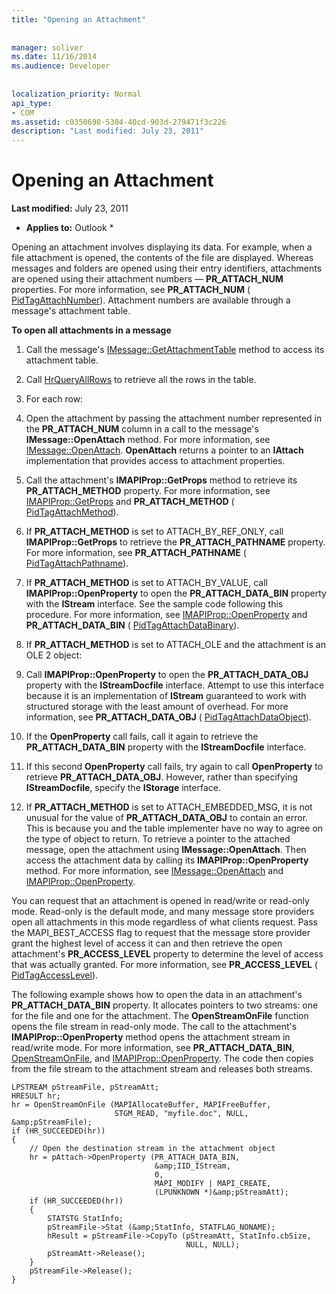 ```yaml
---
title: "Opening an Attachment"
 
 
manager: soliver
ms.date: 11/16/2014
ms.audience: Developer
 
 
localization_priority: Normal
api_type:
- COM
ms.assetid: c0350698-5304-40cd-903d-279471f3c226
description: "Last modified: July 23, 2011"
---
```


# Opening an Attachment

 **Last modified:** July 23, 2011 
  
 * **Applies to:** Outlook * 
  
Opening an attachment involves displaying its data. For example, when a file attachment is opened, the contents of the file are displayed. Whereas messages and folders are opened using their entry identifiers, attachments are opened using their attachment numbers — **PR_ATTACH_NUM** properties. For more information, see **PR_ATTACH_NUM** ( [PidTagAttachNumber](pidtagattachnumber-canonical-property.md)). Attachment numbers are available through a message's attachment table.
  
 **To open all attachments in a message**
  
1. Call the message's [IMessage::GetAttachmentTable](imessage-getattachmenttable.md) method to access its attachment table. 
    
2. Call [HrQueryAllRows](hrqueryallrows.md) to retrieve all the rows in the table. 
    
3. For each row: 
    
1. Open the attachment by passing the attachment number represented in the **PR_ATTACH_NUM** column in a call to the message's **IMessage::OpenAttach** method. For more information, see [IMessage::OpenAttach](imessage-openattach.md). **OpenAttach** returns a pointer to an **IAttach** implementation that provides access to attachment properties. 
    
2. Call the attachment's **IMAPIProp::GetProps** method to retrieve its **PR_ATTACH_METHOD** property. For more information, see [IMAPIProp::GetProps](imapiprop-getprops.md) and **PR_ATTACH_METHOD** ( [PidTagAttachMethod](pidtagattachmethod-canonical-property.md)).
    
3. If **PR_ATTACH_METHOD** is set to ATTACH_BY_REF_ONLY, call **IMAPIProp::GetProps** to retrieve the **PR_ATTACH_PATHNAME** property. For more information, see **PR_ATTACH_PATHNAME** ( [PidTagAttachPathname](pidtagattachpathname-canonical-property.md)).
    
4. If **PR_ATTACH_METHOD** is set to ATTACH_BY_VALUE, call **IMAPIProp::OpenProperty** to open the **PR_ATTACH_DATA_BIN** property with the **IStream** interface. See the sample code following this procedure. For more information, see [IMAPIProp::OpenProperty](imapiprop-openproperty.md) and **PR_ATTACH_DATA_BIN** ( [PidTagAttachDataBinary](pidtagattachdatabinary-canonical-property.md)).
    
5. If **PR_ATTACH_METHOD** is set to ATTACH_OLE and the attachment is an OLE 2 object: 
    
1. Call **IMAPIProp::OpenProperty** to open the **PR_ATTACH_DATA_OBJ** property with the **IStreamDocfile** interface. Attempt to use this interface because it is an implementation of **IStream** guaranteed to work with structured storage with the least amount of overhead. For more information, see **PR_ATTACH_DATA_OBJ** ( [PidTagAttachDataObject](pidtagattachdataobject-canonical-property.md)).
    
2. If the **OpenProperty** call fails, call it again to retrieve the **PR_ATTACH_DATA_BIN** property with the **IStreamDocfile** interface. 
    
3. If this second **OpenProperty** call fails, try again to call **OpenProperty** to retrieve **PR_ATTACH_DATA_OBJ**. However, rather than specifying **IStreamDocfile**, specify the **IStorage** interface. 
    
4. If **PR_ATTACH_METHOD** is set to ATTACH_EMBEDDED_MSG, it is not unusual for the value of **PR_ATTACH_DATA_OBJ** to contain an error. This is because you and the table implementer have no way to agree on the type of object to return. To retrieve a pointer to the attached message, open the attachment using **IMessage::OpenAttach**. Then access the attachment data by calling its **IMAPIProp::OpenProperty** method. For more information, see [IMessage::OpenAttach](imessage-openattach.md) and [IMAPIProp::OpenProperty](imapiprop-openproperty.md).
    
You can request that an attachment is opened in read/write or read-only mode. Read-only is the default mode, and many message store providers open all attachments in this mode regardless of what clients request. Pass the MAPI_BEST_ACCESS flag to request that the message store provider grant the highest level of access it can and then retrieve the open attachment's **PR_ACCESS_LEVEL** property to determine the level of access that was actually granted. For more information, see **PR_ACCESS_LEVEL** ( [PidTagAccessLevel](pidtagaccesslevel-canonical-property.md)).
  
The following example shows how to open the data in an attachment's **PR_ATTACH_DATA_BIN** property. It allocates pointers to two streams: one for the file and one for the attachment. The **OpenStreamOnFile** function opens the file stream in read-only mode. The call to the attachment's **IMAPIProp::OpenProperty** method opens the attachment stream in read/write mode. For more information, see **PR_ATTACH_DATA_BIN**, [OpenStreamOnFile](openstreamonfile.md), and [IMAPIProp::OpenProperty](imapiprop-openproperty.md). The code then copies from the file stream to the attachment stream and releases both streams.
  
```
LPSTREAM pStreamFile, pStreamAtt;
HRESULT hr;
hr = OpenStreamOnFile (MAPIAllocateBuffer, MAPIFreeBuffer,
                       STGM_READ, "myfile.doc", NULL, &amp;pStreamFile);
if (HR_SUCCEEDED(hr))
{
    // Open the destination stream in the attachment object
    hr = pAttach->OpenProperty (PR_ATTACH_DATA_BIN,
                                &amp;IID_IStream,
                                0,
                                MAPI_MODIFY | MAPI_CREATE,
                                (LPUNKNOWN *)&amp;pStreamAtt);
    if (HR_SUCCEEDED(hr))
    {
        STATSTG StatInfo;
        pStreamFile->Stat (&amp;StatInfo, STATFLAG_NONAME);
        hResult = pStreamFile->CopyTo (pStreamAtt, StatInfo.cbSize,
                                       NULL, NULL);
        pStreamAtt->Release();
    }
    pStreamFile->Release();
}
```


